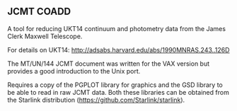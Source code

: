 ## JCMT COADD

A tool for reducing UKT14 continuum and photometry data from the James Clerk
Maxwell Telescope.

For details on UKT14: http://adsabs.harvard.edu/abs/1990MNRAS.243..126D

The MT/UN/144 JCMT document was written for the VAX version but provides
a good introduction to the Unix port.

Requires a copy of the PGPLOT library for graphics and the GSD library
to be able to read in raw JCMT data. Both these libraries can be
obtained from the Starlink distribution (https://github.com/Starlink/starlink).
